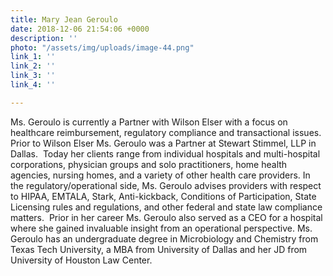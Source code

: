 ```yaml
---
title: Mary Jean Geroulo
date: 2018-12-06 21:54:06 +0000
description: ''
photo: "/assets/img/uploads/image-44.png"
link_1: ''
link_2: ''
link_3: ''
link_4: ''

---
```

Ms. Geroulo is currently a Partner with Wilson Elser with a focus on healthcare reimbursement, regulatory compliance and transactional issues. Prior to Wilson Elser Ms. Geroulo was a Partner at Stewart Stimmel, LLP in Dallas.  Today her clients range from individual hospitals and multi-hospital corporations, physician groups and solo practitioners, home health agencies, nursing homes, and a variety of other health care providers. In the regulatory/operational side, Ms. Geroulo advises providers with respect to HIPAA, EMTALA, Stark, Anti-kickback, Conditions of Participation, State Licensing rules and regulations, and other federal and state law compliance matters.  Prior in her career Ms. Geroulo also served as a CEO for a hospital where she gained invaluable insight from an operational perspective. Ms. Geroulo has an undergraduate degree in Microbiology and Chemistry from Texas Tech University, a MBA from University of Dallas and her JD from University of Houston Law Center.